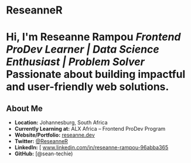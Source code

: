 # ReseanneR
#  Hi, I'm Reseanne Rampou   *Frontend ProDev Learner | Data Science Enthusiast | Problem Solver*    Passionate about building impactful and user-friendly web solutions.

##  About Me

-  **Location:** Johannesburg, South Africa  
-  **Currently Learning at:** ALX Africa – Frontend ProDev Program  
-  **Website/Portfolio:** [reseanne.dev](https://yourwebsite.com)  
-  **Twitter:** [@ReseanneR](https://twitter.com/ReseanneR)  
-  **LinkedIn:** [ www.linkedin.com/in/reseanne-rampou-96abba365
-  **GitHub:** [@sean-techie)
